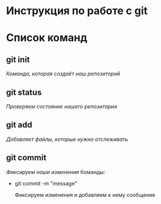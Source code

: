 # Инструкция по работе с git

# Список команд

## git init
*Команда, которая создаёт наш репозиторий*

## git status
*Проверяем состояние нашего репозитария*

## git add
*Добавляет файлы, которые нужно отслеживать*

## git commit
*Фиксируем наши изменения*
Команды:
* git commit -m "message"
  
  Фиксируем изменения и добавляем к нему сообщение
